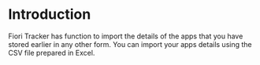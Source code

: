 # Introduction

Fiori Tracker has function to import the details of the apps that you have stored earlier in any other form. You can import your apps details using the CSV file prepared in Excel.
